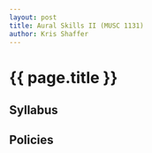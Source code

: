 ```yaml
---
layout: post
title: Aural Skills II (MUSC 1131)
author: Kris Shaffer
---
```


# {{ page.title }} #

## Syllabus ##



## Policies ##






